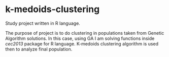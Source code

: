 # k-medoids-clustering

Study project written in R language.

The purpose of project is to do clustering in populations taken from Genetic Algorithm solutions. 
In this case, using GA I am solving functions inside *cec2013* package for R language. K-medoids clustering algorithm is used then to analyze final population.
